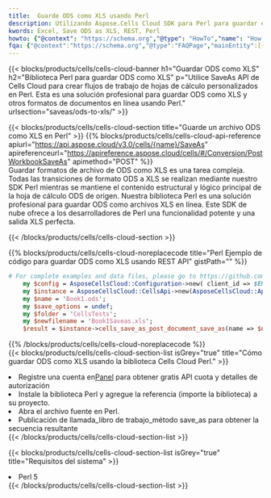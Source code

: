 ```yaml
---
title:  Guarde ODS como XLS usando Perl
description: Utilizando Aspose.Cells Cloud SDK para Perl para guardar el archivo en formato ODS como archivo en formato XLS.
kwords: Excel, Save ODS as XLS, REST, Perl
howto: {"@context": "https://schema.org","@type": "HowTo","name": "How to save ODS as XLS using the Cells Cloud Perl library.","description": "How to save ODS as XLS using the Cells Cloud Perl library.","image": {"@type": "ImageObject"},"url": "/perl/saveas/ods-to-xls/","step": [{ "@type": "HowToStep","name": "How to save ODS as XLS using the Cells Cloud Perl library. step 1", "image": {"@type": "ImageObject",},"url": "/perl/saveas/ods-to-xls/","text": "Register an account at <a href='https://dashboard.aspose.cloud/'>Dashboard</a> to get free API quota & authorization details",},{ "@type": "HowToStep","name": "How to save ODS as XLS using the Cells Cloud Perl library. step 1", "image": {"@type": "ImageObject",},"url": "/perl/saveas/ods-to-xls/","text": "Install Perl library and add the reference (import the library) to your project.",},{ "@type": "HowToStep","name": "How to save ODS as XLS using the Cells Cloud Perl library. step 1", "image": {"@type": "ImageObject",},"url": "/perl/saveas/ods-to-xls/","text": "Open the source file in Perl.",},{ "@type": "HowToStep","name": "How to save ODS as XLS using the Cells Cloud Perl library. step 1", "image": {"@type": "ImageObject",},"url": "/perl/saveas/ods-to-xls/","text": "Call post_workbook_save_as method to get the resultant stream",}, ],"supply": {"@type": "HowToSupply","name": "document"},"tool": [{"@type": "HowToTool","name": "VIM, Visual Studio Code, Eclipse"},{"@type": "HowToTool","name": "Aspose Cells"}],"totalTime": "PT6M"}
fqa: {"@context":"https://schema.org","@type":"FAQPage","mainEntity":[{"@type":"Question","name":"Why save file as other formats file in C# using REST API?","acceptedAnswer":{"@type":"Answer","text":"Documents are encoded in many ways, and some files may be incompatible with the software you use. To open and read such files, just save them as appropriate file formats.<br/><ol><li>Install .NET SDK and add the reference (import the library) to your project.</li><li>Open the source file in C# using REST API.</li><li>Call the PostWorkbookSaveAsRequest() method, passing an output filename with required extension.</li><li>Get the result of save as a separate file.</li></ol>"}},{"@type":"Question","name":"What file formats can I save as with your C# library?","acceptedAnswer":{"@type":"Answer","text":"We support a variety of file formats for conversion using .NET library, including XLSX, Excel, xls , PDF, CSV, HTML, Markdown, XML, PNG, JPG, TIFF, Json, TXT and many more."}},{"@type":"Question","name":"What is the maximum allowed file size for conversion using this .NET library?","acceptedAnswer":{"@type":"Answer","text":"There are no file size limits for format conversions using .NET library."}}]}
---
```

{{< blocks/products/cells/cells-cloud-banner h1="Guardar ODS como XLS" h2="Biblioteca Perl para guardar ODS como XLS" p="Utilice SaveAs API de Cells Cloud para crear flujos de trabajo de hojas de cálculo personalizados en Perl. Esta es una solución profesional para guardar ODS como XLS y otros formatos de documentos en línea usando Perl." urlsection="saveas/ods-to-xls/" >}}

{{< blocks/products/cells/cells-cloud-section title="Guarde un archivo ODS como XLS en Perl" >}}
{{% blocks/products/cells/cells-cloud-api-reference apiurl="https://api.aspose.cloud/v3.0/cells/{name}/SaveAs" apireferenceurl="https://apireference.aspose.cloud/cells/#/Conversion/PostWorkbookSaveAs" apimethod="POST" %}}
<br/>
Guardar formatos de archivo de ODS como XLS es una tarea compleja. Todas las transiciones de formato ODS a XLS se realizan mediante nuestro SDK Perl mientras se mantiene el contenido estructural y lógico principal de la hoja de cálculo ODS de origen. Nuestra biblioteca Perl es una solución profesional para guardar ODS como archivos XLS en línea. Este SDK de nube ofrece a los desarrolladores de Perl una funcionalidad potente y una salida XLS perfecta.

{{< /blocks/products/cells/cells-cloud-section >}}

{{% blocks/products/cells/cells-cloud-noreplacecode title="Perl Ejemplo de código para guardar ODS como XLS usando REST API" gistPath="" %}}
  
```perl
# For complete examples and data files, please go to https://github.com/aspose-cells-cloud/aspose-cells-cloud-perl/
    my $config = AsposeCellsCloud::Configuration->new( client_id => $ENV{'ProductClientId'}, client_secret => $ENV{'ProductClientSecret'});
    my $instance = AsposeCellsCloud::CellsApi->new(AsposeCellsCloud::ApiClient->new( $config));
    my $name = 'Book1.ods';
    my $save_options = undef;
    my $folder = 'CellsTests';
    my $newfilename = 'Book1Saveas.xls';
    $result = $instance->cells_save_as_post_document_save_as(name => $name,save_options => $save_options, newfilename => $newfilename, folder => $folder);
```
  
{{% /blocks/products/cells/cells-cloud-noreplacecode %}}
<br/>
{{< blocks/products/cells/cells-cloud-section-list isGrey="true" title="Cómo guardar ODS como XLS usando la biblioteca Cells Cloud Perl." >}}
<li> Registre una cuenta en<a href="https://dashboard.aspose.cloud/">Panel</a> para obtener gratis API cuota y detalles de autorización</li>
<li>Instale la biblioteca Perl y agregue la referencia (importe la biblioteca) a su proyecto.</li>
<li>Abra el archivo fuente en Perl.</li>
<li>Publicación de llamada_libro de trabajo_método save_as para obtener la secuencia resultante</li>
{{< /blocks/products/cells/cells-cloud-section-list >}}

{{< blocks/products/cells/cells-cloud-section-list isGrey="true" title="Requisitos del sistema" >}}
<li>Perl 5</li>
{{< /blocks/products/cells/cells-cloud-section-list >}}
